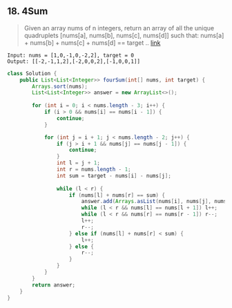 ## 18. 4Sum
> Given an array nums of n integers, return an array of all the unique quadruplets [nums[a], nums[b], nums[c], nums[d]] such that: nums[a] + nums[b] + nums[c] + nums[d] == target .. [link](https://leetcode.com/problems/4sum/)
```
Input: nums = [1,0,-1,0,-2,2], target = 0
Output: [[-2,-1,1,2],[-2,0,0,2],[-1,0,0,1]]
```
```java
class Solution {
    public List<List<Integer>> fourSum(int[] nums, int target) {
        Arrays.sort(nums);
        List<List<Integer>> answer = new ArrayList<>();
        
        for (int i = 0; i < nums.length - 3; i++) {
            if (i > 0 && nums[i] == nums[i - 1]) {
                continue;
            }

            for (int j = i + 1; j < nums.length - 2; j++) {
                if (j > i + 1 && nums[j] == nums[j - 1]) {
                    continue;
                }
                int l = j + 1;
                int r = nums.length - 1;
                int sum = target - nums[i] - nums[j];
                
                while (l < r) {
                    if (nums[l] + nums[r] == sum) {
                        answer.add(Arrays.asList(nums[i], nums[j], nums[l], nums[r]));
                        while (l < r && nums[l] == nums[l + 1]) l++;
                        while (l < r && nums[r] == nums[r - 1]) r--;
                        l++;
                        r--;
                    } else if (nums[l] + nums[r] < sum) {
                        l++;
                    } else {
                        r--;
                    }
                }
            }
        }
        return answer;
    }
}
```